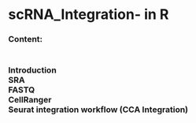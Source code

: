 # scRNA_Integration- in R

<h3> Content:<h3/><br />
Introduction<br />
SRA<br />
FASTQ<br />
CellRanger<br />
Seurat integration workflow (CCA Integration)<br />
